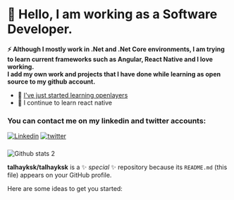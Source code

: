 
# 👋 Hello, I am working as a Software Developer.
<b>⚡ Although I mostly work in .Net and .Net Core environments, I am trying to learn current frameworks such as Angular, React Native and I love working.<br>
I add my own work and projects that I have done while learning as open source to my github account.
</b> <br>

<ul>
  <li> 🔭 <a href="https://openlayers.org"> I've just started learning openlayers</a> </li>
  <li>🌱 I continue to learn react native </li>
</ul>

### You can contact me on my linkedin and twitter accounts:<br>
[![Linkedin](https://img.shields.io/badge/-Linkedin-000?style=quare&labelColor=000&logo=Linkedin&logoColor=white&link=link)](https://www.linkedin.com/in/talha-yüksek-67b761171/) 
[![twitter](https://img.shields.io/badge/-twitter-000?style=quare&labelColor=000&logo=twitter&logoColor=white&link=link)](https://twitter.com/talhayksk) 
### 
![Github stats 2](https://github-readme-stats.vercel.app/api?username=talhayksk&show_icons=true&theme=radical)


**talhayksk/talhayksk** is a ✨ _special_ ✨ repository because its `README.md` (this file) appears on your GitHub profile.

Here are some ideas to get you started:
<!--
- 🔭 I’m currently working on ...
- 🌱 I’m currently learning ...
- 👯 I’m looking to collaborate on ...
- 🤔 I’m looking for help with ...
- 💬 Ask me about ...
- 📫 How to reach me: ...
- 😄 Pronouns: ...
- ⚡ Fun fact: ...
--!>
